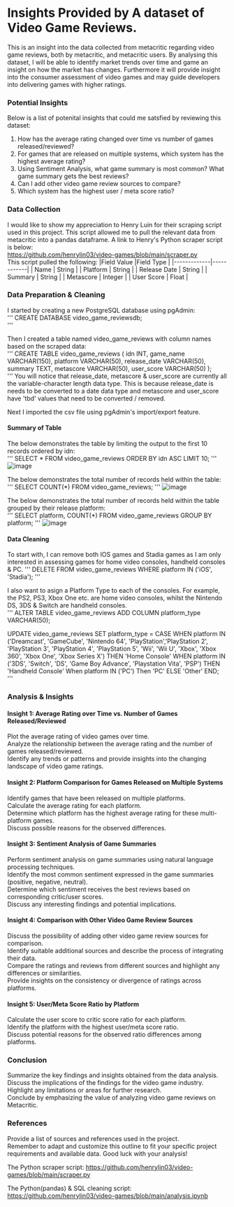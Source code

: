 # Insights Provided by A dataset of Video Game Reviews.
This is an insight into the data collected from metacritic regarding video game reviews, both by metacritic, and metacritic users. By analysing this dataset, I will be able to identify market trends over time and game an insight on how the market has changes. Furthermore it will provide insight into the consumer assessment of video games and may guide developers into delivering games with higher ratings.

### Potential Insights
Below is a list of potenital insights that could me satsfied by reviewing this dataset:

1. How has the average rating changed over time vs number of games released/reviewed?
2. For games that are released on multiple systems, which system has the highest average rating?
3. Using Sentiment Analysis, what game summary is most common? What game summary gets the best reviews?
4. Can I add other video game review sources to compare?
5. Which system has the highest user / meta score ratio?

### Data Collection
I would like to show my appreciation to Henry Luin for their scraping script used in this project. This script allowed me to pull the relevant data from metacritic into a pandas dataframe. A link to Henry's Python scraper script is below:  
https://github.com/henrylin03/video-games/blob/main/scraper.py  
This script pulled the following:
|Field Value |Field Type |
|-------------|------------|
| Name | String |
| Platform | String |
| Release Date | String |
| Summary | String |
| Metascore | Integer |
| User Score | Float |

### Data Preparation & Cleaning
I started by creating a new PostgreSQL database using pgAdmin:  
'''
CREATE DATABASE video_game_reviewsdb;  
'''

Then I created a table named video_game_reviews with column names based on the scraped data:  
'''
CREATE TABLE video_game_reviews (
  idn INT,
  game_name VARCHAR(150),
	platform VARCHAR(50),
	release_date VARCHAR(50),
	summary TEXT,
	metascore VARCHAR(50),
	user_score VARCHAR(50)
);  
'''
You will notice that release_date, metascore & user_score are currently all the variable-character length data type. This is because release_date is needs to be converted to a date data type and metascore and user_score have 'tbd' values that need to be converted / removed.  

Next I imported the csv file using pgAdmin's import/export feature.  

#### Summary of Table
The below demonstrates the table by limiting the output to the first 10 records ordered by idn:  
'''
SELECT *
FROM video_game_reviews
ORDER BY idn ASC
LIMIT 10;
'''
![image](https://github.com/TupperwareBox/VideoGameCriticReview/assets/134697309/b37573bc-8f12-4ad7-95f7-f6a973b06447)
  
The below demonstrates the total number of records held within the table:  
'''
SELECT COUNT(*)
FROM video_game_reviews;
'''
![image](https://github.com/TupperwareBox/VideoGameCriticReview/assets/134697309/40b01d71-2347-44f7-867e-d988a28290dc)

  
The below demonstrates the total number of records held within the table grouped by their release platform:  
'''
SELECT platform, COUNT(*)
FROM video_game_reviews
GROUP BY platform;
'''
![image](https://github.com/TupperwareBox/VideoGameCriticReview/assets/134697309/0f695cb8-cc13-4a8e-96da-537c876e1634)

#### Data Cleaning

To start with, I can remove both IOS games and Stadia games as I am only interested in assessing games for home video consoles, handheld consoles & PC.
'''
DELETE FROM video_game_reviews
WHERE platform IN ('iOS', 'Stadia');
'''

I also want to asign a Platform Type to each of the consoles. For example, the PS2, PS3, Xbox One etc. are home video consoles, whilst the Nintendo DS, 3DS & Switch are handheld consoles.  
'''
ALTER TABLE video_game_reviews
ADD COLUMN platform_type VARCHAR(50);

UPDATE video_game_reviews
SET platform_type = CASE
    WHEN platform IN ('Dreamcast', 'GameCube', 'Nintendo 64', 'PlayStation','PlayStation 2', 'PlayStation 3', 'PlayStation 4', 'PlayStation 5', 'Wii', 'Wii U', 'Xbox', 'Xbox 360', 'Xbox One', 'Xbox Series X') THEN 'Home Console'
    WHEN platform IN ('3DS', 'Switch', 'DS', 'Game Boy Advance', 'Playstation Vita', 'PSP') THEN 'Handheld Console'
	When platform IN ('PC') Then 'PC'
	ELSE 'Other'
END;  
'''

### Analysis & Insights
#### Insight 1: Average Rating over Time vs. Number of Games Released/Reviewed
Plot the average rating of video games over time.  
Analyze the relationship between the average rating and the number of games released/reviewed.  
Identify any trends or patterns and provide insights into the changing landscape of video game ratings.  
#### Insight 2: Platform Comparison for Games Released on Multiple Systems
Identify games that have been released on multiple platforms.  
Calculate the average rating for each platform.  
Determine which platform has the highest average rating for these multi-platform games.  
Discuss possible reasons for the observed differences.  
#### Insight 3: Sentiment Analysis of Game Summaries
Perform sentiment analysis on game summaries using natural language processing techniques.  
Identify the most common sentiment expressed in the game summaries (positive, negative, neutral).  
Determine which sentiment receives the best reviews based on corresponding critic/user scores.  
Discuss any interesting findings and potential implications.  
#### Insight 4: Comparison with Other Video Game Review Sources
Discuss the possibility of adding other video game review sources for comparison.  
Identify suitable additional sources and describe the process of integrating their data.  
Compare the ratings and reviews from different sources and highlight any differences or similarities.  
Provide insights on the consistency or divergence of ratings across platforms.  
#### Insight 5: User/Meta Score Ratio by Platform
Calculate the user score to critic score ratio for each platform.  
Identify the platform with the highest user/meta score ratio.  
Discuss potential reasons for the observed ratio differences among platforms.  

### Conclusion
Summarize the key findings and insights obtained from the data analysis.  
Discuss the implications of the findings for the video game industry.  
Highlight any limitations or areas for further research.  
Conclude by emphasizing the value of analyzing video game reviews on Metacritic.  
### References
Provide a list of sources and references used in the project.  
Remember to adapt and customize this outline to fit your specific project requirements and available data. Good luck with your analysis!  

The Python scraper script:
https://github.com/henrylin03/video-games/blob/main/scraper.py

The Python(pandas) & SQL cleaning script:
https://github.com/henrylin03/video-games/blob/main/analysis.ipynb
